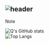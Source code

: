 ## ![header](https://capsule-render.vercel.app/api?type=wave&color=auto&height=300&section=header&text=capsule%20render&fontSize=90)

> [!NOTE]
> ![Q's GitHub stats](https://github-readme-stats.vercel.app/api?username=202420505&text=helloworld&show_icons=true&theme=radical)
> <br>
>![Top Langs](https://github-readme-stats.vercel.app/api/top-langs/?username=202420505&layout=compact)

